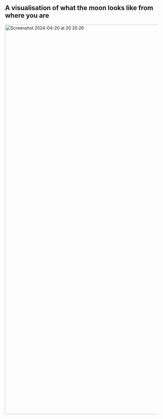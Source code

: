 ## A visualisation of what the moon looks like from where you are

<img width="1282" alt="Screenshot 2024-04-20 at 20 20 26" src="https://github.com/Adampatryk/moon-now/assets/25378157/b8fa7cdd-1a90-4666-9c09-51b214935386">
